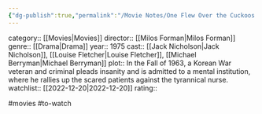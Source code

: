 ```yaml
---
{"dg-publish":true,"permalink":"/Movie Notes/One Flew Over the Cuckoos NestfileNameTitle/"}
---
```



category:: [[Movies\|Movies]]
director:: [[Milos Forman\|Milos Forman]]
genre:: [[Drama\|Drama]]
year:: 1975
cast:: [[Jack Nicholson\|Jack Nicholson]], [[Louise Fletcher\|Louise Fletcher]], [[Michael Berryman\|Michael Berryman]]
plot:: In the Fall of 1963, a Korean War veteran and criminal pleads insanity and is admitted to a mental institution, where he rallies up the scared patients against the tyrannical nurse.
watchlist:: [[2022-12-20\|2022-12-20]]
rating::

#movies #to-watch

